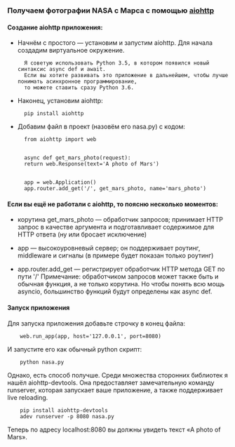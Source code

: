 ### Получаем фотографии NASA с Марса с помощью [aiohttp](https://uazmi.tech/news/post/g4y1JyvwZ0eHnTUUVQ3m1o)

#### Создание aiohttp приложения:

* Начнём с простого — установим и запустим aiohttp. 
Для начала создадим виртуальное окружение. 

        Я советую использовать Python 3.5, в котором появился новый синтаксис async def и await. 
        Если вы хотите развивать это приложение в дальнейшем, чтобы лучше понимать асинхронное программирование, 
        то можете ставить сразу Python 3.6. 

* Наконец, установим aiohttp:

        pip install aiohttp
* Добавим файл в проект (назовём его nasa.py) с кодом:

        from aiohttp import web


        async def get_mars_photo(request):
        return web.Response(text='A photo of Mars')


        app = web.Application()
        app.router.add_get('/', get_mars_photo, name='mars_photo')

#### Если вы ещё не работали с aiohttp, то поясню несколько моментов:

* корутина get_mars_photo — обработчик запросов; 
принимает HTTP запрос в качестве аргумента и подготавливает содержимое для HTTP ответа (ну или бросает исключение)

* app — высокоуровневый сервер; 
он поддерживает роутинг, middleware и сигналы (в примере будет показан только роутинг)

* app.router.add_get — регистрирует обработчик HTTP метода GET по пути '/'
Примечание: обработчиком запросов может также быть и обычная функция, а не только корутина.
Но чтобы понять всю мощь asyncio, большинство функций будут определены как async def.

#### Запуск приложения
Для запуска приложения добавьте строчку в конец файла:

        web.run_app(app, host='127.0.0.1', port=8080)
И запустите его как обычный python скрипт:

        python nasa.py
Однако, есть способ получше. Среди множества сторонних библиотек я нашёл aiohttp-devtools.
Она предоставляет замечательную команду runserver, которая запускает ваше приложение, а также поддерживает live reloading.

        pip install aiohttp-devtools
        adev runserver -p 8080 nasa.py

Теперь по адресу localhost:8080 вы должны увидеть текст «A photo of Mars».
